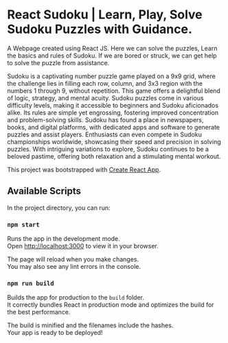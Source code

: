 # React Sudoku | Learn, Play, Solve Sudoku Puzzles with Guidance.
A Webpage created using React JS. Here we can solve the puzzles, Learn the basics and rules of Sudoku. If we are 
bored or struck, we can get help to solve the puzzle from assistance.

Sudoku is a captivating number puzzle game played on a 9x9 grid, where the challenge lies in filling each row, column, and 3x3 region with the numbers 1 through 9, without repetition. This game offers a delightful blend of logic, strategy, and mental acuity. Sudoku puzzles come in various difficulty levels, making it accessible to beginners and Sudoku aficionados alike. Its rules are simple yet engrossing, fostering improved concentration and problem-solving skills. Sudoku has found a place in newspapers, books, and digital platforms, with dedicated apps and software to generate puzzles and assist players. Enthusiasts can even compete in Sudoku championships worldwide, showcasing their speed and precision in solving puzzles. With intriguing variations to explore, Sudoku continues to be a beloved pastime, offering both relaxation and a stimulating mental workout.


This project was bootstrapped with [Create React App](https://github.com/facebook/create-react-app).

## Available Scripts

In the project directory, you can run:

### `npm start`

Runs the app in the development mode.\
Open [http://localhost:3000](http://localhost:3000) to view it in your browser.

The page will reload when you make changes.\
You may also see any lint errors in the console.

### `npm run build`

Builds the app for production to the `build` folder.\
It correctly bundles React in production mode and optimizes the build for the best performance.

The build is minified and the filenames include the hashes.\
Your app is ready to be deployed!

